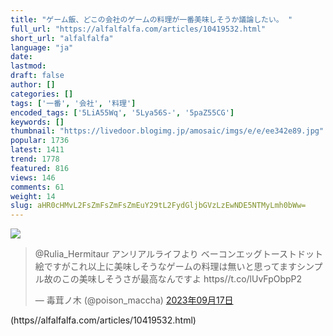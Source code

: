 ```yaml
---
title: "ゲーム飯、どこの会社のゲームの料理が一番美味しそうか議論したい。 "
full_url: "https://alfalfalfa.com/articles/10419532.html"
short_url: "alfalfalfa"
language: "ja"
date: 
lastmod: 
draft: false
author: []
categories: []
tags: ['一番', '会社', '料理']
encoded_tags: ['5LiA55Wq', '5Lya56S-', '5paZ55CG']
keywords: []
thumbnail: "https://livedoor.blogimg.jp/amosaic/imgs/e/e/ee342e89.jpg"
popular: 1736
latest: 1411
trend: 1778
featured: 816
views: 146
comments: 61
weight: 14
slug: aHR0cHMvL2FsZmFsZmFsZmEuY29tL2FydGljbGVzLzEwNDE5NTMyLmh0bWw=
---
```


![](https://livedoor.blogimg.jp/amosaic/imgs/e/e/ee342e89.jpg)

<blockquote class='twitter-tweet'><p lang='ja' dir='ltr'>@Rulia_Hermitaur アンリアルライフより ベーコンエッグトーストドット絵ですがこれ以上に美味しそうなゲームの料理は無いと思ってますシンプル故のこの美味しそうさが最高なんですよ https//t.co/lUvFpObpP2</p>— 毒茸ノ木 (@poison_maccha) <a href='https//twitter.com/poison_maccha/status/1703337434950545484' target='_blank' rel='nofollow'>2023年09月17日</a></blockquote> 

(https//alfalfalfa.com/articles/10419532.html)
